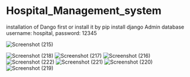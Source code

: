 # Hospital_Management_system
installation of Dango first or install it by pip install django
Admin database username: hospital, password: 12345


![Screenshot (215)](https://github.com/AniketKatiyarr/Hospital_Management_system/assets/118245999/21c5d145-cfbb-4e41-99ab-1766117b9ba6)

![Screenshot (218)](https://github.com/AniketKatiyarr/Hospital_Management_system/assets/118245999/af8a2b2c-29bf-46ce-a9d8-7c499f179236)
![Screenshot (217)](https://github.com/AniketKatiyarr/Hospital_Management_system/assets/118245999/885ed330-4a78-40fb-bfb2-9a0c80751da6)
![Screenshot (216)](https://github.com/AniketKatiyarr/Hospital_Management_system/assets/118245999/d60f1b05-434d-4d11-9e77-56faba837d48)
![Screenshot (222)](https://github.com/AniketKatiyarr/Hospital_Management_system/assets/118245999/72116132-3afe-47cb-9bbb-8aa2c9c1f92f)
![Screenshot (221)](https://github.com/AniketKatiyarr/Hospital_Management_system/assets/118245999/e1c0cbc0-53db-4781-b17b-60e80eec6e60)
![Screenshot (220)](https://github.com/AniketKatiyarr/Hospital_Management_system/assets/118245999/39bfbc6b-a844-4814-b76b-dfeeb9467013)
![Screenshot (219)](https://github.com/AniketKatiyarr/Hospital_Management_system/assets/118245999/df07e58f-faa8-4c87-a724-031cbe574fb1)

